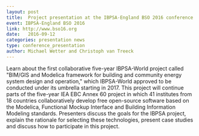 ```yaml
---
layout: post
title:  Project presentation at the IBPSA-England BSO 2016 conference
event: IBPSA-England BSO 2016
link: http://www.bso16.org
date:   2016-09-12
categories: presentation news
type: conference_presentation
author: Michael Wetter and Christoph van Treeck
---
```


Learn about the first collaborative five-year IBPSA-World project called "BIM/GIS and Modelica framework for building and community energy system design and operation," which IBPSA-World approved to be conducted under its umbrella starting in 2017. This project will continue parts of the five-year IEA EBC Annex 60 project in which 41 institutes from 18 countries collaboratively develop free open-source software based on the Modelica, Functional Mockup Interface and Building Information Modeling standards. Presenters discuss the goals for the IBPSA project, explain the rationale for selecting these technologies, present case studies and discuss how to participate in this project.
